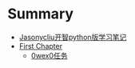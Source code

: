 # Summary

* [Jasonycliu开智python版学习笔记](README.md)
* [First Chapter](chapter1.md)
   * [0wex0任务](owmd.md)

